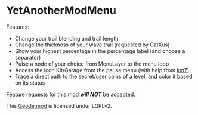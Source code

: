 # YetAnotherModMenu

Features:
- Change your trail blending and trail length
- Change the thickness of your wave trail <c-00FFFF>(requested by CatXus)</c>
- Show your highest percentage in the percentage label (and choose a separator)
- Pulse a node of your choice from MenuLayer to the menu loop
- Access the Icon Kit/Garage from the pause menu (with help from [km7](https://github.com/Kingminer7))
- Trace a direct path to the secret/user coins of a level, and color it based on its status

<cy>Feature requests for this mod</c> ***<c-ff0000>will NOT</c>*** <cy>be accepted.</c>

This [Geode mod](https://geode-sdk.org) is licensed under LGPLv2.